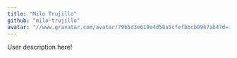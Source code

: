 ```yaml
---
title: "Milo Trujillo"
github: "milo-trujillo"
avatar: "//www.gravatar.com/avatar/7965d3e619e4d58a5cfefbbcb0947ab4?d=identicon"
---
```


User description here!
